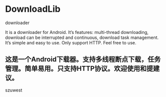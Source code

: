 # DownloadLib
downloader

It is a downloader for Android. It’s features: multi-thread
downloading, download can be interrupted and continuous, download task
management. It’s simple and easy to use. Only support HTTP.
Feel free to use.

这是一个Android下载器。支持多线程断点下载，任务管理。简单易用。只支持HTTP协议。欢迎使用和提建议。
-----
szuwest
